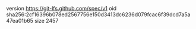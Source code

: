 version https://git-lfs.github.com/spec/v1
oid sha256:2cf16396b078ed2567756e150d3413dc6236d079fcac6f39dcd7a5a47ea01b65
size 2457
